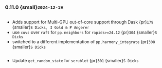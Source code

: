 ### 0.11.0 {small}`2024-12-19`

```{rubric} Features
```
* Adds support for Multi-GPU out-of-core support through Dask {pr}`179` {smaller}`S Dicks, I Gold & P Angerer`
* use `cuvs` over `raft` for `pp.neighbors` for `rapids>=24.12` {pr}`304` {smaller}`S Dicks`
* switched to a different implementation of `pp.harmony_integrate` {pr}`308` {smaller}`S Dicks`

```{rubric} Misc
```
* Update `get_random_state` for `scrublet` {pr}`301` {smaller}`S Dicks`
